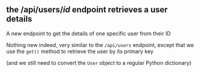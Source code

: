 ## the /api/users/*id* endpoint retrieves a user details

A new endpoint to get the details of one specific user from their ID

Nothing new indeed, very similar to the `/api/users` endpoint, except that we
use the `get()` method to retrieve the user by its primary key

(and we still need to convert the `User` object to a regular Python dictionary)
